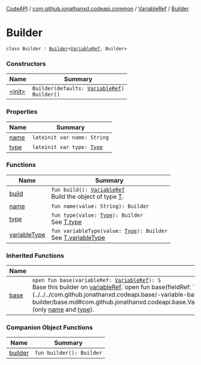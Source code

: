 [CodeAPI](../../../index.md) / [com.github.jonathanxd.codeapi.common](../../index.md) / [VariableRef](../index.md) / [Builder](.)

# Builder

`class Builder : `[`Builder`](../../../com.github.jonathanxd.codeapi.base/-variable-base/-builder/index.md)`<`[`VariableRef`](../index.md)`, Builder>`

### Constructors

| Name | Summary |
|---|---|
| [&lt;init&gt;](-init-.md) | `Builder(defaults: `[`VariableRef`](../index.md)`)`<br>`Builder()` |

### Properties

| Name | Summary |
|---|---|
| [name](name.md) | `lateinit var name: String` |
| [type](type.md) | `lateinit var type: `[`Type`](http://docs.oracle.com/javase/6/docs/api/java/lang/reflect/Type.html) |

### Functions

| Name | Summary |
|---|---|
| [build](build.md) | `fun build(): `[`VariableRef`](../index.md)<br>Build the object of type [T](#). |
| [name](name.md) | `fun name(value: String): Builder` |
| [type](type.md) | `fun type(value: `[`Type`](http://docs.oracle.com/javase/6/docs/api/java/lang/reflect/Type.html)`): Builder`<br>See [T.type](#) |
| [variableType](variable-type.md) | `fun variableType(value: `[`Type`](http://docs.oracle.com/javase/6/docs/api/java/lang/reflect/Type.html)`): Builder`<br>See [T.variableType](#) |

### Inherited Functions

| Name | Summary |
|---|---|
| [base](../../../com.github.jonathanxd.codeapi.base/-variable-base/-builder/base.md) | `open fun base(variableRef: `[`VariableRef`](../index.md)`): S`<br>Base this builder on [variableRef](../../../com.github.jonathanxd.codeapi.base/-variable-base/-builder/base.md#com.github.jonathanxd.codeapi.base.VariableBase.Builder$base(com.github.jonathanxd.codeapi.common.VariableRef)/variableRef).`open fun base(fieldRef: `[`FieldRef`](../../-field-ref/index.md)`): S`<br>Base this builder on [fieldRef](../../../com.github.jonathanxd.codeapi.base/-variable-base/-builder/base.md#com.github.jonathanxd.codeapi.base.VariableBase.Builder$base(com.github.jonathanxd.codeapi.common.FieldRef)/fieldRef) (only [name](../../../com.github.jonathanxd.codeapi.base/-named/-builder/name.md) and [type](../../../com.github.jonathanxd.codeapi.base/-variable-base/-builder/type.md)). |

### Companion Object Functions

| Name | Summary |
|---|---|
| [builder](builder.md) | `fun builder(): Builder` |
